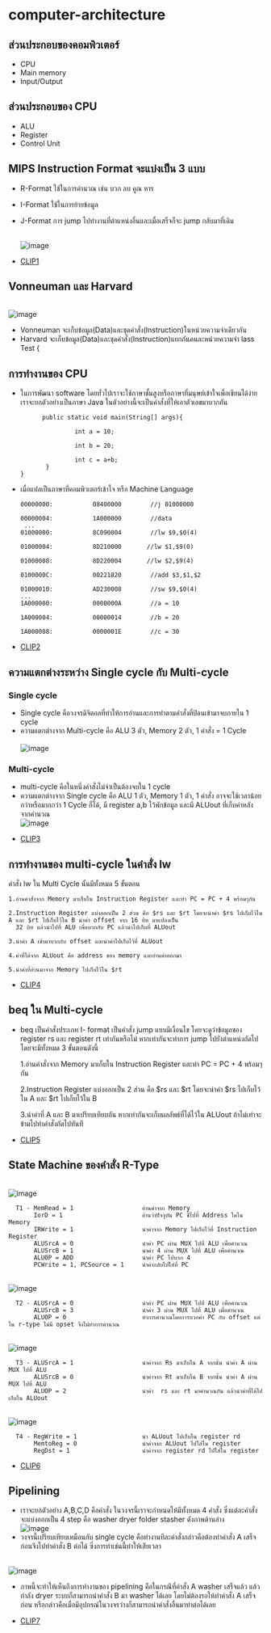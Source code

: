 # computer-architecture
## ส่วนประกอบของคอมพิวเตอร์
- CPU
- Main memory
- Input/Output

## ส่วนประกอบของ CPU
- ALU
- Register
- Control Unit

## MIPS Instruction Format จะแบ่งเป็น 3 แบบ
- R-Format ใช้ในการคำนวณ เช่น บวก ลบ คูณ หาร
- I-Format ใช้ในการย้ายข้อมูล
- J-Format การ jump ไปทำงานที่ตำแหน่งอื่นและเมื่อเสร็จก็จะ jump กลับมาที่เดิม
   
   <br>![image](https://i.stack.imgur.com/5rgyM.gif)
   
* [CLIP1](https://www.youtube.com/watch?v=mwLfnskcSog)

## Vonneuman และ Harvard
<br>![image](https://vivadifferences.com/wp-content/uploads/2019/10/Von-Neuman-Vs-Harvard-Architecture.png)
- Vonneuman จะเก็บข้อมูล(Data)และชุดคำสั่ง(Instruction)ในหน่วยความจำเดียวกัน
- Harvard จะเก็บข้อมูล(Data)และชุดคำสั่ง(Instruction)แยกกันคนละหน่วยความจำ
lass Test { 
## การทำงานของ CPU
- ในการพัฒนา software โดยทั่วไปเราจะใช้ภาษาชั้นสูงหรือภาษาที่มนุษย์เข้าใจเพื่อเขียนได้ง่าย เราจะยกตัวอย่างเป็นภาษา Java ในตัวอย่างนี้จะเป็นคำสั่งที่ให้เอาตัวเลขมาบวกกัน
            
            public static void main(String[] args){

                     int a = 10;

                     int b = 20;

                     int c = a+b;
             }
      }

- เมื่อแปลเป็นภาษาที่คอมพิวเตอร์เข้าใจ หรือ Machine Language

      00000000:           08400000        //j 01000000 

      00000004:           1A000000        //data
       ...
      01000000:           8C090004        //lw $9,$0(4)

      01000004:           8D210000       //lw $1,$9(0)

      01000008:           8D220004       //lw $2,$9(4)

      0100000C:           00221820        //add $3,$1,$2 

      01000010:           AD230008        //sw $9,$0(4)
      ...
      1A000000:           0000000A        //a = 10

      1A000004:           00000014        //b = 20

      1A000008:           0000001E        //c = 30
* [CLIP2](https://www.youtube.com/watch?v=VXF8znfaz4c&t=2s)

## ความแตกต่างระหว่าง Single cycle กับ Multi-cycle
### Single cycle
- Single cycle คือวงจรดิจิตอลที่ทำให้การอ่านและการทำตามคำสั่งที่ป้อนเข้ามาจบภายใน 1 cycle
- ความแตกต่างจาก Multi-cycle คือ ALU 3 ตัว, Memory 2 ตัว, 1 คำสั่ง = 1 Cycle  
   <br>![image](https://i.stack.imgur.com/vCvw1.png)

### Multi-cycle
- multi-cycle คือในหนึ่งคำสั่งไม่จำเป็นต้องจบใน 1 cycle
- ความแตกต่างจาก Single cycle คือ ALU 1 ตัว, Memory 1 ตัว, 1 คำสั่ง อาจจะใช้เวลาน้อยกว่าหรือมากกว่า 1 Cycle ก็ได้, มี register a,b ไว้พักข้อมูล และมี ALUout ที่เก็บค่าหลังจากคำนวณ
<br>![image](https://camo.githubusercontent.com/3a759f503101d7359e3b9e88a79a64b022814d5a/68747470733a2f2f692e696d6775722e636f6d2f6d5758485770542e706e67)

* [CLIP3](https://www.youtube.com/watch?v=DNC7Z_a5DQw&t=2s)

## การทำงานของ multi-cycle ในคำสั่ง lw
คำสั่ง lw ใน Multi Cycle นั้นมีทั้งหมด 5 ขั้นตอน
    
    1.อ่านคำสั่งจาก Memory มาเก็บใน Instruction Register และทำ PC = PC + 4 พร้อมๆกัน
    
    2.Instruction Register แบ่งออกเป็น 2 ส่วน คือ $rs และ $rt โดยจะนำค่า $rs ไปเก็บไว้ใน A และ $rt ไปเก็บไว้ใน B นำค่า offset จาก 16 บิท มาแปลงเป็น 
      32 บิท แล้วนำไปที่ ALU เพื่อบวกกับ PC แล้วนำไปเก็บที่ ALUout
   
    3.นำค่า A เข้ามาบวกกับ offset และนำค่าไปเก็บไว้ที่ ALUout
    
    4.ค่าที่ได้จาก ALUout คือ address ของ memory และอ่านค่าออกมา
    
    5.นำค่าที่อ่านมาจาก Memory ไปเก็บไว้ใน $rt

* [CLIP4](https://www.youtube.com/watch?v=5PSLMtB3A4w&t=2s)

## beq ใน Multi-cycle
- beq เป็นคำสั่งประเภท I- format เป็นคำสั่ง jump แบบมีเงื่อนไข โดยจะดูว่าข้อมูลของ register rs และ register rt เท่ากันหรือไม่ หากเท่ากันจะทำการ jump ไปยังตำแหน่งถัดไป โดยจะมีทั้งหมด 3 ขั้นตอนดังนี้
    
    1.อ่านคำสั่งจาก Memory มาเก็บใน Instruction Register และทำ PC = PC + 4 พร้อมๆกัน
    
    2.Instruction Register แบ่งออกเป็น 2 ส่วน คือ $rs และ $rt โดยจะนำค่า $rs ไปเก็บไว้ใน A และ $rt ไปเก็บไว้ใน B
   
    3.นำค่าที่ A และ B มาเปรียบเทียบกัน หากเท่ากันจะเก็บผลลัพธ์ที่ได้ไว้ใน ALUout ถ้าไม่เท่าจะข้ามไปทำคำสั่งถัดไปทันที
    
* [CLIP5](https://www.youtube.com/watch?v=LgCJY-U_9ng&t=30s)
   
## State Machine ของคำสั่ง R-Type
<br>![image](https://media.discordapp.net/attachments/702190327771168791/702190402400419980/T1.jpg?width=949&height=671)

      T1 - MemRead = 1                   อ่านค่าจาก Memory
           IorD = 1                      อ่านว่าปัจจุบัน PC ชี้ไปที่ Address ใดใน Memory
           IRWrite = 1                   นำค่าจาก Memory ไปเก็บไว้ที่ Instruction Register
           ALUSrcA = 0                   นำค่า PC ผ่าน MUX ไปที่ ALU เพื่อคำนวณ
           ALUSrcB = 1                   นำค่า 4 ผ่าน MUX ไปที่ ALU เพื่อคำนวณ
           ALUOP = ADD                   นำค่า PC ไปบวก 4 
           PCWrite = 1, PCSource = 1     นำค่ากลับไปใส่ที่ PC           

<br>![image](https://media.discordapp.net/attachments/702190327771168791/702192044948324462/T2.jpg?width=949&height=671)

      T2 - ALUSrcA = 0                   นำค่า PC ผ่าน MUX ไปที่ ALU เพื่อคำนวณ
           ALUSrcB = 3                   นำค่า 3 ผ่าน MUX ไปที่ ALU เพื่อคำนวณ
           ALUOP = 0                     ทำการคำนวณโดยการบวกค่า PC กับ offset แต่ใน r-type ไม่มี opset จึงไม่ทำการคำนวณ
           
<br>![image](https://media.discordapp.net/attachments/702190327771168791/702192054440296580/T3.jpg?width=949&height=671)

      T3 - ALUSrcA = 1                   นำค่าจาก Rs มาเก็บใน A จากนั้น นำค่า A ผ่าน MUX ไปที่ ALU
           ALUSrcB = 0                   นำค่าจาก Rt มาเก็บใน B จากนั้น นำค่า A ผ่าน MUX ไปที่ ALU
           ALUOP = 2                     นำค่า  rs และ rt มาคำนวณกัน แล้วนำค่าที่ได้ไปเก็บใน ALUout
           
<br>![image](https://media.discordapp.net/attachments/702190327771168791/702192053978791996/T4.jpg?width=949&height=671)

      T4 - RegWrite = 1                  นำ ALUout ไปเก็บใน register rd
           MemtoReg = 0                  นำค่าจาก ALUout ไปใส่ใน register
           RegDst = 1                    นำค่าจาก register rd ไปใส่ใน register
           
* [CLIP6](https://www.youtube.com/watch?v=gHtHq8iDkDg&t=59s)
   
## Pipelining
- เราจะยกตัวอย่าง A,B,C,D คือคำสั่ง ในวงจรนี้เราจะกำหนดให้มีทั้งหมด 4 คำสั่ง ซึ่งแต่ละคำสั่งจะแบ่งออกเป็น 4 step คือ washer dryer folder stasher ดังภาพด้านล่าง
<br>![image](http://3.bp.blogspot.com/-6RQaYhlYk2k/UKTYQVX9csI/AAAAAAAAAGQ/0xF1OxF_N_Y/s1600/02-What-is-pipelining-01.png)
- วงจรนี้เปรียบเทียบเหมือนกับ single cycle คือทำงานทีละคำสั่งกล่าวคือต้องทำคำสั่ง A เสร็จก่อนจึงไปทำคำสั่ง B ต่อได้ ซึ่งการทำเช่นนี้ทำให้เสียเวลา

<br>![image](http://2.bp.blogspot.com/-4YXOlZ30iCQ/UKTYR4Y4FLI/AAAAAAAAAGk/pCdSkaaazVA/s1600/02-What-is-pipelining-02.png)
- ภาพนี้จะทำให้เห็นถึงการทำงานของ pipelining คือในกรณีที่คำสั่ง A washer เสร็จแล้ว แล้วกำลัง dryer ระบบก็สามารถนำคำสั่ง B มา washer ได้เลย โดยไม่ต้องรอให้ทำคำสั่ง A เสร็จก่อน หรือกล่าวคือเมื่อมีอุปกรณ์ในวงจรว่างก็สามารถนำคำสั่งอื่นมาทำต่อได้เลย

* [CLIP7](https://www.youtube.com/watch?v=nbCyIxsHY40&t=59s)
